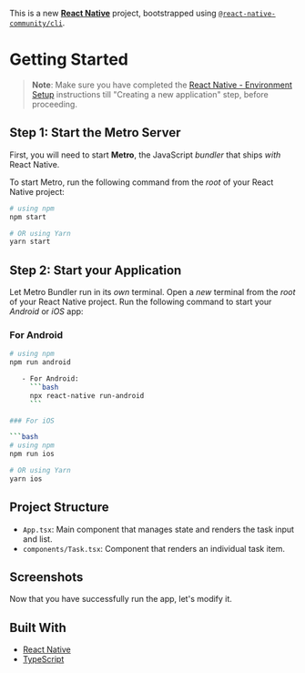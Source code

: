 This is a new [**React Native**](https://reactnative.dev) project, bootstrapped using [`@react-native-community/cli`](https://github.com/react-native-community/cli).

# Getting Started

> **Note**: Make sure you have completed the [React Native - Environment Setup](https://reactnative.dev/docs/environment-setup) instructions till "Creating a new application" step, before proceeding.

## Step 1: Start the Metro Server

First, you will need to start **Metro**, the JavaScript _bundler_ that ships _with_ React Native.

To start Metro, run the following command from the _root_ of your React Native project:

```bash
# using npm
npm start

# OR using Yarn
yarn start
```

## Step 2: Start your Application

Let Metro Bundler run in its _own_ terminal. Open a _new_ terminal from the _root_ of your React Native project. Run the following command to start your _Android_ or _iOS_ app:

### For Android

````bash
# using npm
npm run android

   - For Android:
     ```bash
     npx react-native run-android
     ```

### For iOS

```bash
# using npm
npm run ios

# OR using Yarn
yarn ios
````

## Project Structure

- `App.tsx`: Main component that manages state and renders the task input and list.
- `components/Task.tsx`: Component that renders an individual task item.

## Screenshots

Now that you have successfully run the app, let's modify it.

## Built With

- [React Native](https://reactnative.dev/)
- [TypeScript](https://www.typescriptlang.org/)

